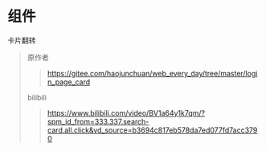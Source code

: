 <!-- 项目地址 -->
# 组件
卡片翻转
> 原作者
>
>> https://gitee.com/haojunchuan/web_every_day/tree/master/login_page_card
>
> bilibili
>
>> https://www.bilibili.com/video/BV1a64y1k7qm/?spm_id_from=333.337.search-card.all.click&vd_source=b3694c817eb578da7ed077fd7acc3790